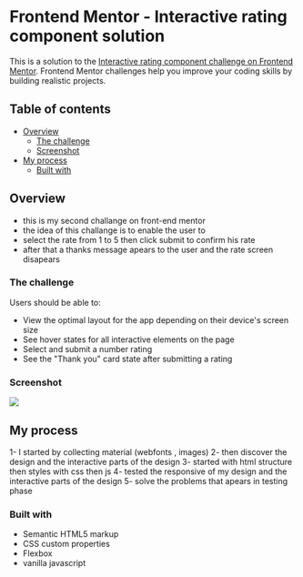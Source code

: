 # Frontend Mentor - Interactive rating component solution

This is a solution to the [Interactive rating component challenge on Frontend Mentor](https://www.frontendmentor.io/challenges/interactive-rating-component-koxpeBUmI). Frontend Mentor challenges help you improve your coding skills by building realistic projects. 

## Table of contents

- [Overview](#overview)
  - [The challenge](#the-challenge)
  - [Screenshot](#screenshot)
- [My process](#my-process)
  - [Built with](#built-with)
 



## Overview
- this is my second challange on front-end mentor 
- the idea of this challange is to enable the user to 
- select the rate from 1 to 5 
  then click submit to confirm his rate 
- after that a thanks message apears to the user 
  and the rate screen disapears
### The challenge

Users should be able to:

- View the optimal layout for the app depending on their device's screen size
- See hover states for all interactive elements on the page
- Select and submit a number rating
- See the "Thank you" card state after submitting a rating

### Screenshot

![](imgaes/des.jpg)


## My process
1- I started by collecting material (webfonts , images)
2- then discover the design and the interactive parts of the design
3- started with html structure then styles with css then js
4- tested the responsive of my design and the interactive parts of the design
5- solve the problems that apears in testing phase
### Built with

- Semantic HTML5 markup
- CSS custom properties
- Flexbox
- vanilla javascript

